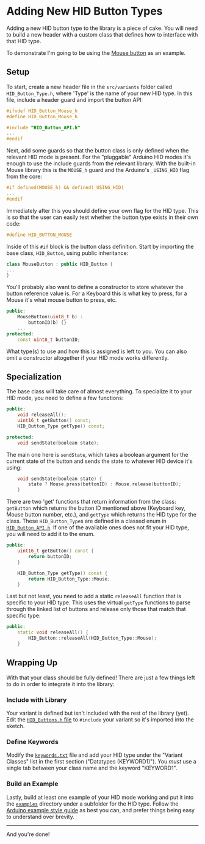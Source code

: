 # Adding New HID Button Types

Adding a new HID button type to the library is a piece of cake. You will need to build a new header with a custom class that defines how to interface with that HID type.

To demonstrate I'm going to be using the [Mouse button](../src/variants/HID_Button_Mouse.h) as an example.

## Setup

To start, create a new header file in the `src/variants` folder called `HID_Button_Type.h`, where 'Type' is the name of your new HID type. In this file, include a header guard and import the button API:

```cpp
#ifndef HID_Button_Mouse_h
#define HID_Button_Mouse_h

#include "HID_Button_API.h"
...
#endif
```

Next, add some guards so that the button class is only defined when the relevant HID mode is present. For the "pluggable" Arduino HID modes it's enough to use the include guards from the relevant library. With the built-in Mouse library this is the `MOUSE_h` guard and the Arduino's `_USING_HID` flag from the core:

```cpp
#if defined(MOUSE_h) && defined(_USING_HID)
...
#endif
```

Immediately after this you should define your own flag for the HID type. This is so that the user can easily test whether the button type exists in their own code:

```cpp
#define HID_BUTTON_MOUSE
```

Inside of this `#if` block is the button class definition. Start by importing the base class, `HID_Button`, using public inheritance:

```cpp
class MouseButton : public HID_Button {
...
}
```

You'll probably also want to define a constructor to store whatever the button reference value is. For a Keyboard this is what key to press, for a Mouse it's what mouse button to press, etc.

```cpp
public:
	MouseButton(uint8_t b) :
		buttonID(b) {}
	...
protected:
	const uint8_t buttonID;
```

What type(s) to use and how this is assigned is left to you. You can also omit a constructor altogether if your HID mode works differently.

## Specialization

The base class will take care of almost everything. To specialize it to your HID mode, you need to define a few functions:

```cpp
public:
	void releaseAll();
	uint16_t getButton() const;
	HID_Button_Type getType() const;

protected:
	void sendState(boolean state);
```

The main one here is `sendState`, which takes a boolean argument for the current state of the button and sends the state to whatever HID device it's using:

```cpp
	void sendState(boolean state) {
		state ? Mouse.press(buttonID) : Mouse.release(buttonID);
	}
```

There are two 'get' functions that return information from the class: `getButton` which returns the button ID mentioned above (Keyboard key, Mouse button number, etc.), and `getType` which returns the HID type for the class. These `HID_Button_Type`s are defined in a classed enum in [`HID_Button_API.h`](../src/HID_Button_API.h). If one of the available ones does not fit your HID type, you will need to add it to the enum.

```cpp
public:
	uint16_t getButton() const {
		return buttonID;
	}

	HID_Button_Type getType() const {
		return HID_Button_Type::Mouse;
	}
```

Last but not least, you need to add a static `releaseAll` function that is specific to your HID type. This uses the virtual `getType` functions to parse through the linked list of buttons and release only those that match that specific type:

```cpp
public:
	static void releaseAll() {
		HID_Button::releaseAll(HID_Button_Type::Mouse);
	}
```

## Wrapping Up

With that your class should be fully defined! There are just a few things left to do in order to integrate it into the library:

### Include with Library

Your variant is defined but isn't included with the rest of the library (yet). Edit the [`HID_Buttons.h` file](../src/HID_Buttons.h) to `#include` your variant so it's imported into the sketch.

### Define Keywords

Modify the [`keywords.txt`](../keywords.txt) file and add your HID type under the "Variant Classes" list in the first section ("Datatypes (KEYWORD1)"). You *must* use a single tab between your class name and the keyword "KEYWORD1".

### Build an Example

Lastly, build at least one example of your HID mode working and put it into the [`examples`](../examples) directory under a subfolder for the HID type. Follow the [Arduino example style guide](https://www.arduino.cc/en/Reference/StyleGuide) as best you can, and prefer things being easy to understand over brevity.

---
And you're done!

